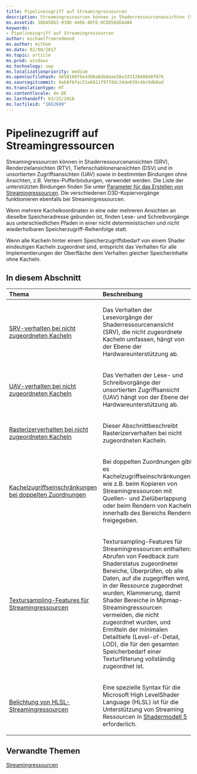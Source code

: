 ```yaml
---
title: Pipelinezugriff auf Streamingressourcen
description: Streamingressourcen können in Shaderressourcenansichten (SRV), Renderzielansichten (RTV), Tiefenschablonenansichten (DSV) und in unsortierten Zugriffsansichten (UAV) sowie in bestimmten Bindungen ohne Ansichten, z.B. Vertex-Pufferbindungen, verwendet werden.
ms.assetid: 18DA5D61-930D-4466-8EFE-0CED566EA4A6
keywords:
- Pipelinezugriff auf Streamingressourcen
author: michaelfromredmond
ms.author: mithom
ms.date: 02/08/2017
ms.topic: article
ms.prod: windows
ms.technology: uwp
ms.localizationpriority: medium
ms.openlocfilehash: b650188f6e4306a8dbdaae58e333128408d0f076
ms.sourcegitcommit: 0ab8f6fac53a6811f977ddc24de039c46c9db0ad
ms.translationtype: HT
ms.contentlocale: de-DE
ms.lasthandoff: 03/15/2018
ms.locfileid: "1652699"
---
```

# <a name="pipeline-access-to-streaming-resources"></a>Pipelinezugriff auf Streamingressourcen


Streamingressourcen können in Shaderressourcenansichten (SRV), Renderzielansichten (RTV), Tiefenschablonenansichten (DSV) und in unsortierten Zugriffsansichten (UAV) sowie in bestimmten Bindungen ohne Ansichten, z.B. Vertex-Pufferbindungen, verwendet werden. Die Liste der unterstützten Bindungen finden Sie unter [Parameter für das Erstellen von Streamingressourcen](streaming-resource-creation-parameters.md). Die verschiedenen D3D-Kopiervorgänge funktionieren ebenfalls bei Streamingressourcen.

Wenn mehrere Kachelkoordinaten in eine oder mehreren Ansichten an dieselbe Speicheradresse gebunden ist, finden Lese- und Schreibvorgänge aus unterschiedlichen Pfaden in einer nicht deterministischen und nicht wiederholbaren Speicherzugriff-Reihenfolge statt.

Wenn alle Kacheln hinter einem Speicherzugriffsbedarf von einem Shader eindeutigen Kacheln zugeordnet sind, entspricht das Verhalten für alle Implementierungen der Oberfläche dem Verhalten gleicher Speicherinhalte ohne Kacheln.

## <a name="span-idin-this-sectionspanin-this-section"></a><span id="in-this-section"></span>In diesem Abschnitt


<table>
<colgroup>
<col width="50%" />
<col width="50%" />
</colgroup>
<thead>
<tr class="header">
<th align="left">Thema</th>
<th align="left">Beschreibung</th>
</tr>
</thead>
<tbody>
<tr class="odd">
<td align="left"><p><a href="srv-behavior-with-non-mapped-tiles.md">SRV-verhalten bei nicht zugeordneten Kacheln</a></p></td>
<td align="left"><p>Das Verhalten der Lesevorgänge der Shaderressourcenansicht (SRV), die nicht zugeordnete Kacheln umfassen, hängt von der Ebene der Hardwareunterstützung ab.</p></td>
</tr>
<tr class="even">
<td align="left"><p><a href="uav-behavior-with-non-mapped-tiles.md">UAV-verhalten bei nicht zugeordneten Kacheln</a></p></td>
<td align="left"><p>Das Verhalten der Lese- und Schreibvorgänge der unsortierten Zugriffsansicht (UAV) hängt von der Ebene der Hardwareunterstützung ab.</p></td>
</tr>
<tr class="odd">
<td align="left"><p><a href="rasterizer-behavior-with-non-mapped-tiles.md">Rasterizerverhalten bei nicht zugeordneten Kacheln</a></p></td>
<td align="left"><p>Dieser Abschnittbeschreibt Rasterizerverhalten bei nicht zugeordneten Kacheln.</p></td>
</tr>
<tr class="even">
<td align="left"><p><a href="tile-access-limitations-with-duplicate-mappings.md">Kachelzugriffseinschränkungen bei doppelten Zuordnungen</a></p></td>
<td align="left"><p>Bei doppelten Zuordnungen gibt es Kachelzugriffseinschränkungen, wie z.B. beim Kopieren von Streamingressourcen mit Quellen- und Zielüberlappung oder beim Rendern von Kacheln innerhalb des Bereichs Rendern freigegeben.</p></td>
</tr>
<tr class="odd">
<td align="left"><p><a href="streaming-resources-texture-sampling-features.md">Textursampling-Features für Streamingressourcen</a></p></td>
<td align="left"><p>Textursampling-Features für Streamingressourcen enthalten: Abrufen von Feedback zum Shaderstatus zugeordneter Bereiche, Überprüfen, ob alle Daten, auf die zugegriffen wird, in der Ressource zugeordnet wurden, Klammerung, damit Shader Bereiche in Mipmap-Streamingressourcen vermeiden, die nicht zugeordnet wurden, und Ermitteln der minimalen Detailtiefe (Level-of-Detail, LOD), die für den gesamten Speicherbedarf einer Texturfilterung vollständig zugeordnet ist.</p></td>
</tr>
<tr class="even">
<td align="left"><p><a href="hlsl-streaming-resources-exposure.md">Belichtung von HLSL-Streamingressourcen</a></p></td>
<td align="left"><p>Eine spezielle Syntax für die Microsoft High LevelShader Language (HLSL) ist für die Unterstützung von Streaming Ressourcen in <a href="https://msdn.microsoft.com/library/windows/desktop/ff471356">Shadermodell 5</a> erforderlich.</p></td>
</tr>
</tbody>
</table>

 

## <a name="span-idrelated-topicsspanrelated-topics"></a><span id="related-topics"></span>Verwandte Themen


[Streamingressourcen](streaming-resources.md)

 

 




